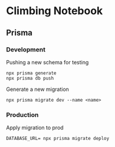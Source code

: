 # Climbing Notebook

## Prisma

### Development

Pushing a new schema for testing
```
npx prisma generate
npx prisma db push
```

Generate a new migration
```
npx prisma migrate dev --name <name>
```

### Production

Apply migration to prod
```
DATABASE_URL= npx prisma migrate deploy
```
